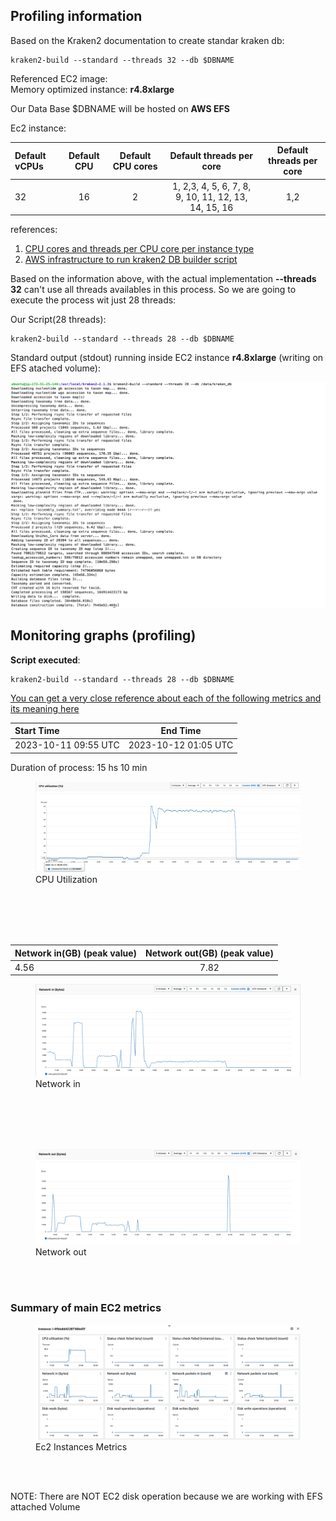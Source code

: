 ## Profiling information

Based on the Kraken2 documentation to create standar kraken db:

```shell
kraken2-build --standard --threads 32 --db $DBNAME
```

Referenced EC2 image:</br> 
Memory optimized instance: **r4.8xlarge**

Our Data Base $DBNAME will be hosted on **AWS EFS** 

Ec2 instance: 

| Default vCPUs	    | Default CPU | Default CPU cores | Default threads per core  | Default threads per core  |
| :---------------- | :---------: | :---------------: | :-----------------------: | :-----------------------: | 
| 32                |  16         |  2                |   1, 2,3, 4, 5, 6, 7, 8, 9, 10, 11, 12, 13, 14, 15, 16 |1,2|    

references:  
1. [CPU cores and threads per CPU core per instance type](https://docs.aws.amazon.com/AWSEC2/latest/UserGuide/cpu-options-supported-instances-values.html)
2. [AWS infrastructure to run kraken2 DB builder script](https://github.com/ldipotetjob/kraken2/blob/kraken2aws_profilingfromv2.1.3/docs/awsStandardDB/profilingpngs/kraken-ecs-efs.jpg)

Based on the information above, with the actual implementation  **--threads 32**  can't use all threads availables in this process. So we are going to execute the process wit just 28 threads: 

Our Script(28 threads):

```shell
kraken2-build --standard --threads 28 --db $DBNAME
```

Standard output (stdout) running inside EC2 instance **r4.8xlarge** (writing on EFS atached volume): 

![Image](,,/../profilingpngs/stdout-kraken-buildb.png)

## Monitoring graphs (profiling)

**Script executed**:

```shell
kraken2-build --standard --threads 28 --db $DBNAME
```

[You can get a very close reference about each of the following metrics and its meaning here](https://docs.aws.amazon.com/AWSEC2/latest/UserGuide/viewing_metrics_with_cloudwatch.html#ec2-cloudwatch-metrics)


|      Start Time      |       End Time       | 
| :--------------------| :-------------------:|
| 2023-10-11 09:55 UTC | 2023-10-12 01:05 UTC |

Duration of process: 15 hs 10 min 

<figure>
  <img
  src="https://github.com/ldipotetjob/kraken2/blob/kraken2aws_profilingfromv2.1.3/docs/awsStandardDB/profilingpngs/cpu_utilization_time_start.png"
  alt="CPU Utilization.">
  <figcaption>CPU Utilization</figcaption>
</figure>

</br>
</br>
</br>
</br>

| Network in(GB) (peak value) | Network out(GB) (peak value) | 
| :---------------------------| :--------------------------: | 
|             4.56            |           7.82               | 


<figure>
  <img
  src="https://github.com/ldipotetjob/kraken2/blob/kraken2aws_profilingfromv2.1.3/docs/awsStandardDB/profilingpngs/network-in.png"
  alt="Network in.">
  <figcaption>Network in</figcaption>
</figure>

</br>
</br>
</br>
</br>

<figure>
  <img
  src="https://github.com/ldipotetjob/kraken2/blob/kraken2aws_profilingfromv2.1.3/docs/awsStandardDB/profilingpngs/network-out.png"
  alt="Network out.">
  <figcaption>Network out</figcaption>
</figure>

</br>
</br>

### Summary of main EC2 metrics

<figure>
  <img
  src="https://github.com/ldipotetjob/kraken2/blob/kraken2aws_profilingfromv2.1.3/docs/awsStandardDB/profilingpngs/main_analysis.png"
  alt="Main analysis">
  <figcaption>Ec2 Instances Metrics</figcaption>
</figure>
</br>
</br>

NOTE: There are NOT EC2 disk operation because we are working with EFS attached Volume  
